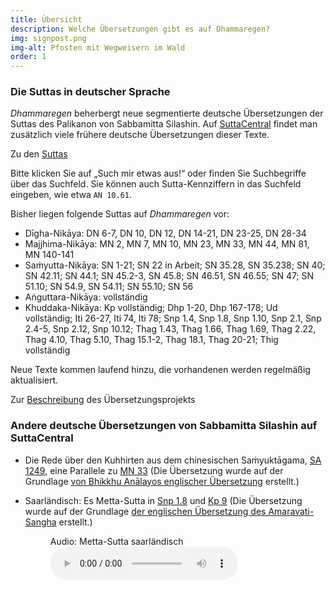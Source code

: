 ```yaml
---
title: Übersicht
description: Welche Übersetzungen gibt es auf Dhammaregen?
img: signpost.png
img-alt: Pfosten mit Wegweisern im Wald
order: 1
---
```

### Die Suttas in deutscher Sprache

*Dhammaregen* beherbergt neue segmentierte deutsche Übersetzungen der Suttas des Palikanon von Sabbamitta Silashin. Auf [SuttaCentral](https://suttacentral.net) findet man zusätzlich viele frühere deutsche Übersetzungen dieser Texte.

Zu den [Suttas](/suttas)

Bitte klicken Sie auf „Such mir etwas aus!“ oder finden Sie Suchbegriffe über das Suchfeld. Sie können auch Sutta-Kennziffern in das Suchfeld eingeben, wie etwa `AN 10.61`.

Bisher liegen folgende Suttas auf *Dhammaregen* vor:
- Dīgha-Nikāya: DN 6-7, DN 10, DN 12, DN 14-21, DN 23-25, DN 28-34
- Majjhima-Nikāya: MN 2, MN 7, MN 10, MN 23, MN 33, MN 44, MN 81, MN 140-141
- Saṁyutta-Nikāya: SN 1-21; SN 22 in Arbeit; SN 35.28, SN 35.238; SN 40; SN 42.11; SN 44.1; SN 45.2-3, SN 45.8; SN 46.51, SN 46.55; SN 47; SN 51.10; SN 54.9, SN 54.11; SN 55.10; SN 56
- Aṅguttara-Nikāya: vollständig
- Khuddaka-Nikāya: Kp vollständig; Dhp 1-20, Dhp 167-178; Ud vollständig; Iti 26-27, Iti 74, Iti 78; Snp 1.4, Snp 1.8, Snp 1.10, Snp 2.1, Snp 2.4-5, Snp 2.12, Snp 10.12; Thag 1.43, Thag 1.66, Thag 1.69, Thag 2.22, Thag 4.10, Thag 5.10, Thag 15.1-2, Thag 18.1, Thag 20-21; Thig vollständig

Neue Texte kommen laufend hinzu, die vorhandenen werden regelmäßig aktualisiert.

Zur [Beschreibung](/Übersetzung/Beschreibung) des Übersetzungsprojekts

### Andere deutsche Übersetzungen von Sabbamitta Silashin auf SuttaCentral
- Die Rede über den Kuhhirten aus dem chinesischen Saṁyuktāgama, [SA 1249](https://suttacentral.net/sa1249/de/sabbamitta), eine Parallele zu [MN 33](/suttas#mn33/de/sabbamitta:0.1) (Die Übersetzung wurde auf der Grundlage [von Bhikkhu Anālayos englischer Übersetzung](https://www.buddhismuskunde.uni-hamburg.de/pdf/5-personen/analayo/exemplary-qualities1.pdf) erstellt.)
- Saarländisch: Es Metta-Sutta in [Snp 1.8](https://suttacentral.net/snp1.8/sld/sabbamitta) und [Kp 9](https://suttacentral.net/kp9/sld/sabbamitta) (Die Übersetzung wurde auf der Grundlage [der englischen Übersetzung des Amaravati-Sangha](https://suttacentral.net/kp9/en/amaravati) erstellt.)  

  <figure>
      <figcaption>Audio: Metta-Sutta saarländisch</figcaption>
      <audio
          controls
          src="audio/mettasutta-sld.ogg">
              Ihr Browser untestützt das 
              <code>Audio</code>-Element nicht.
      </audio>
  </figure>


